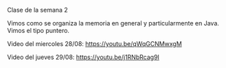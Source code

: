 Clase de la semana 2

Vimos como se organiza la memoria en general y particularmente en Java. Vimos el tipo puntero.


Video del miercoles 28/08: https://youtu.be/qWqGCNMwxgM

Video del jueves 29/08: https://youtu.be/j1RNbRcag9I

